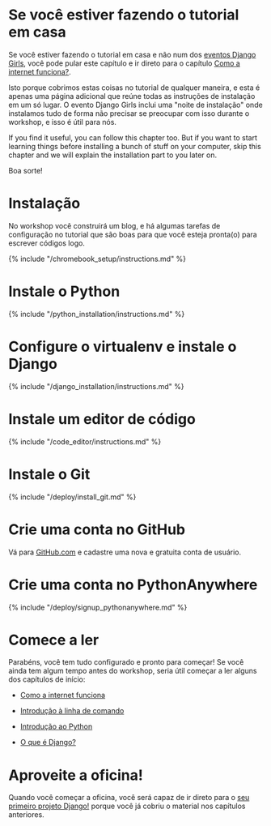 # Se você estiver fazendo o tutorial em casa

Se você estiver fazendo o tutorial em casa e não num dos [eventos Django Girls](https://djangogirls.org/events/), você pode pular este capítulo e ir direto para o capítulo [Como a internet funciona?](../how_the_internet_works/README.md).

Isto porque cobrimos estas coisas no tutorial de qualquer maneira, e esta é apenas uma página adicional que reúne todas as instruções de instalação em um só lugar. O evento Django Girls inclui uma "noite de instalação" onde instalamos tudo de forma não precisar se preocupar com isso durante o workshop, e isso é útil para nós.

If you find it useful, you can follow this chapter too. But if you want to start learning things before installing a bunch of stuff on your computer, skip this chapter and we will explain the installation part to you later on.

Boa sorte!

# Instalação

No workshop você construirá um blog, e há algumas tarefas de configuração no tutorial que são boas para que você esteja pronta(o) para escrever códigos logo.

<!--sec data-title="Chromebook setup (if you're using one)"
data-id="chromebook_setup" data-collapse=true ces--> {% include "/chromebook_setup/instructions.md" %} 

<!--endsec-->

# Instale o Python

{% include "/python_installation/instructions.md" %}

# Configure o virtualenv e instale o Django

{% include "/django_installation/instructions.md" %}

# Instale um editor de código

{% include "/code_editor/instructions.md" %}

# Instale o Git

{% include "/deploy/install_git.md" %}

# Crie uma conta no GitHub

Vá para [GitHub.com](https://www.github.com) e cadastre uma nova e gratuita conta de usuário.

# Crie uma conta no PythonAnywhere

{% include "/deploy/signup_pythonanywhere.md" %}

# Comece a ler

Parabéns, você tem tudo configurado e pronto para começar! Se você ainda tem algum tempo antes do workshop, seria útil começar a ler alguns dos capítulos de início:

* [Como a internet funciona](../how_the_internet_works/README.md)

* [Introdução à linha de comando](../intro_to_command_line/README.md)

* [Introdução ao Python](../python_introduction/README.md)

* [O que é Django?](../django/README.md)

# Aproveite a oficina!

Quando você começar a oficina, você será capaz de ir direto para o [seu primeiro projeto Django!](../django_start_project/README.md) porque você já cobriu o material nos capítulos anteriores.